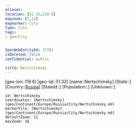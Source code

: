 ```yaml
---
aliases: 
location: [51.32,119.6]
mapzoom: [7,12] 
mapmarker: city 
type: City
tags:
- geo/City


SpocWebEntityId: 32781
isDeleted: false
confidential: public

title: Nertschimsky
---
```

[geo-lon::119.6]
[geo-lat::51.32]
[name::Nertschimsky]
[State::]
[Country::[Russia](geo/Continent/Europe/Russia.md)]
[StateId::]
[Population::]
[Unknown::]


```leaflet
id: Nertschimsky
coordinates: [Nertschimsky](geo/Continent/Europe/Russia/City/Nertschimsky.md)
markerFile: [Nertschimsky](geo/Continent/Europe/Russia/City/Nertschimsky.md)
defaultZoom: 11 
maxZoom: 18
```


